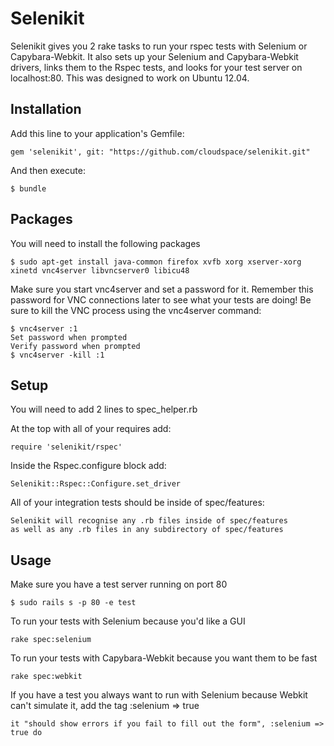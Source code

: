 # Selenikit

Selenikit gives you 2 rake tasks to run your rspec tests with Selenium or Capybara-Webkit.  It also sets up your Selenium and Capybara-Webkit drivers, links them to the Rspec tests, and looks for your test server on localhost:80.  This was designed to work on Ubuntu 12.04.

## Installation

Add this line to your application's Gemfile:

    gem 'selenikit', git: "https://github.com/cloudspace/selenikit.git"

And then execute:

    $ bundle

## Packages

You will need to install the following packages

    $ sudo apt-get install java-common firefox xvfb xorg xserver-xorg xinetd vnc4server libvncserver0 libicu48
    
Make sure you start vnc4server and set a password for it. Remember this password for VNC connections later to see what your tests are doing! Be sure to kill the VNC process using the vnc4server command:

    $ vnc4server :1
    Set password when prompted
    Verify password when prompted
    $ vnc4server -kill :1

## Setup

You will need to add 2 lines to spec_helper.rb

At the top with all of your requires add:
    
    require 'selenikit/rspec'
        
Inside the Rspec.configure block add:
    
    Selenikit::Rspec::Configure.set_driver
    
All of your integration tests should be inside of spec/features:

    Selenikit will recognise any .rb files inside of spec/features 
    as well as any .rb files in any subdirectory of spec/features
        
## Usage

Make sure you have a test server running on port 80

    $ sudo rails s -p 80 -e test

To run your tests with Selenium because you'd like a GUI

    rake spec:selenium

To run your tests with Capybara-Webkit because you want them to be fast

    rake spec:webkit
    
If you have a test you always want to run with Selenium because Webkit can't simulate it, add the tag :selenium => true

    it "should show errors if you fail to fill out the form", :selenium => true do
